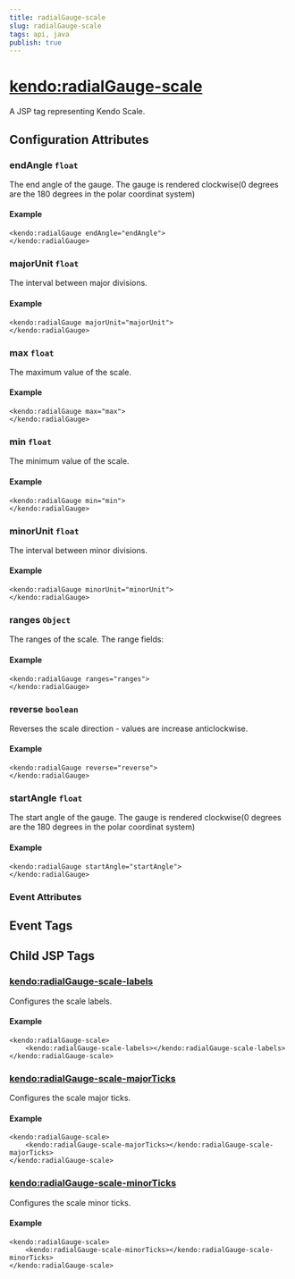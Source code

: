 ```yaml
---
title: radialGauge-scale
slug: radialGauge-scale
tags: api, java
publish: true
---
```


# <kendo:radialGauge-scale>
A JSP tag representing Kendo Scale.

## Configuration Attributes


### endAngle `float`

The end angle of the gauge.
The gauge is rendered clockwise(0 degrees are the 180 degrees in the polar coordinat system)

#### Example
    <kendo:radialGauge endAngle="endAngle">
    </kendo:radialGauge>



### majorUnit `float`

The interval between major divisions.

#### Example
    <kendo:radialGauge majorUnit="majorUnit">
    </kendo:radialGauge>



### max `float`

The maximum value of the scale.

#### Example
    <kendo:radialGauge max="max">
    </kendo:radialGauge>



### min `float`

The minimum value of the scale.

#### Example
    <kendo:radialGauge min="min">
    </kendo:radialGauge>



### minorUnit `float`

The interval between minor divisions.

#### Example
    <kendo:radialGauge minorUnit="minorUnit">
    </kendo:radialGauge>



### ranges `Object`

The ranges of the scale.
The range fields:

#### Example
    <kendo:radialGauge ranges="ranges">
    </kendo:radialGauge>



### reverse `boolean`

Reverses the scale direction - values are increase anticlockwise.

#### Example
    <kendo:radialGauge reverse="reverse">
    </kendo:radialGauge>



### startAngle `float`

The start angle of the gauge.
The gauge is rendered clockwise(0 degrees are the 180 degrees in the polar coordinat system)

#### Example
    <kendo:radialGauge startAngle="startAngle">
    </kendo:radialGauge>



### Event Attributes

## Event Tags
   

## Child JSP Tags

### [<kendo:radialGauge-scale-labels>](/api/wrappers/jsp/radialgauge/scale-labels)

Configures the scale labels.

#### Example

    <kendo:radialGauge-scale>
        <kendo:radialGauge-scale-labels></kendo:radialGauge-scale-labels>
    </kendo:radialGauge-scale>
 
### [<kendo:radialGauge-scale-majorTicks>](/api/wrappers/jsp/radialgauge/scale-majorticks)

Configures the scale major ticks.

#### Example

    <kendo:radialGauge-scale>
        <kendo:radialGauge-scale-majorTicks></kendo:radialGauge-scale-majorTicks>
    </kendo:radialGauge-scale>
 
### [<kendo:radialGauge-scale-minorTicks>](/api/wrappers/jsp/radialgauge/scale-minorticks)

Configures the scale minor ticks.

#### Example

    <kendo:radialGauge-scale>
        <kendo:radialGauge-scale-minorTicks></kendo:radialGauge-scale-minorTicks>
    </kendo:radialGauge-scale>
 
